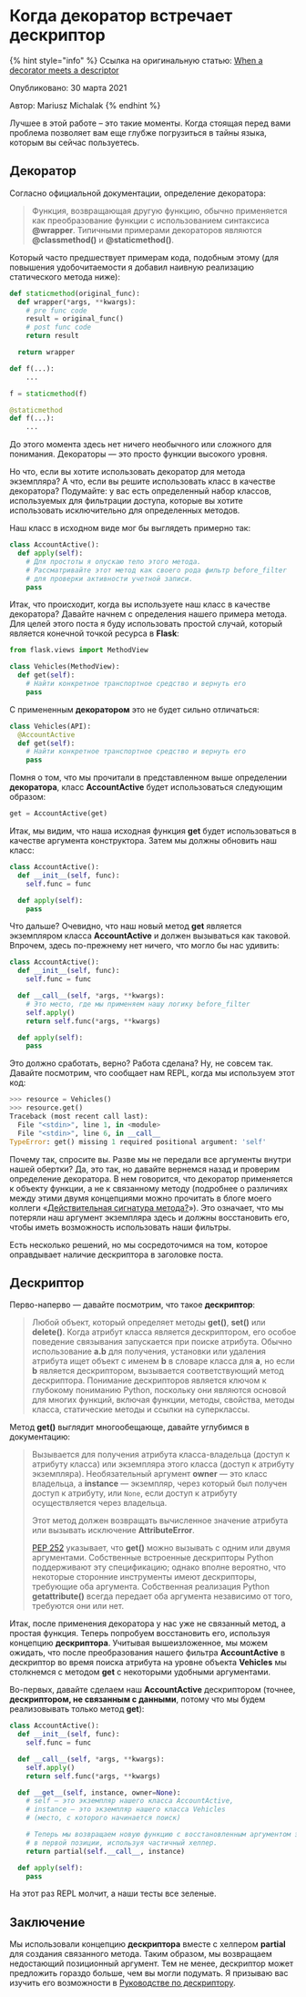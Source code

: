 # Когда декоратор встречает дескриптор

{% hint style="info" %}
Ссылка на оригинальную статью: [When a decorator meets a descriptor](https://blog.rebased.pl/2021/03/30/when-a-decorator-meets-a-descriptor.html)

Опубликовано: 30 марта 2021

Автор: Mariusz Michalak
{% endhint %}

Лучшее в этой работе – это такие моменты. Когда стоящая перед вами проблема позволяет вам еще глубже погрузиться в тайны языка, которым вы сейчас пользуетесь.

## Декоратор

Согласно официальной документации, определение декоратора:

> Функция, возвращающая другую функцию, обычно применяется как преобразование функции с использованием синтаксиса **@wrapper**. Типичными примерами декораторов являются **@classmethod()** и **@staticmethod()**.

Который часто предшествует примерам кода, подобным этому (для повышения удобочитаемости я добавил наивную реализацию статического метода ниже):

```python
def staticmethod(original_func):
  def wrapper(*args, **kwargs):
    # pre func code
    result = original_func()
    # post func code
    return result

  return wrapper

def f(...):
    ...

f = staticmethod(f)

@staticmethod
def f(...):
    ...
```

До этого момента здесь нет ничего необычного или сложного для понимания. Декораторы — это просто функции высокого уровня.

Но что, если вы хотите использовать декоратор для метода экземпляра? А что, если вы решите использовать класс в качестве декоратора? Подумайте: у вас есть определенный набор классов, используемых для фильтрации доступа, которые вы хотите использовать исключительно для определенных методов.

Наш класс в исходном виде мог бы выглядеть примерно так:

```python
class AccountActive():
  def apply(self):
    # Для простоты я опускаю тело этого метода.
    # Рассматривайте этот метод как своего рода фильтр before_filter
    # для проверки активности учетной записи.
    pass

```

Итак, что происходит, когда вы используете наш класс в качестве декоратора? Давайте начнем с определения нашего примера метода. Для целей этого поста я буду использовать простой случай, который является конечной точкой ресурса в **Flask**:

```python
from flask.views import MethodView

class Vehicles(MethodView):
  def get(self):
    # Найти конкретное транспортное средство и вернуть его
    pass
```

С примененным **декоратором** это не будет сильно отличаться:

```python
class Vehicles(API):
  @AccountActive
  def get(self):
    # Найти конкретное транспортное средство и вернуть его
    pass
```

Помня о том, что мы прочитали в представленном выше определении **декоратора**, класс **AccountActive** будет использоваться следующим образом:

```python
get = AccountActive(get)
```

Итак, мы видим, что наша исходная функция **get** будет использоваться в качестве аргумента конструктора. Затем мы должны обновить наш класс:

```python
class AccountActive():
  def __init__(self, func):
    self.func = func

  def apply(self):
    pass
```

Что дальше? Очевидно, что наш новый метод **get** является экземпляром класса **AccountActive** и должен вызываться как таковой. Впрочем, здесь по-прежнему нет ничего, что могло бы нас удивить:

```python
class AccountActive():
  def __init__(self, func):
    self.func = func

  def __call__(self, *args, **kwargs):
    # Это место, где мы применяем нашу логику before_filter
    self.apply()
    return self.func(*args, **kwargs)

  def apply(self):
    pass
```

Это должно сработать, верно? Работа сделана? Ну, не совсем так. Давайте посмотрим, что сообщает нам REPL, когда мы используем этот код:

```python
>>> resource = Vehicles()
>>> resource.get()
Traceback (most recent call last):
  File "<stdin>", line 1, in <module>
  File "<stdin>", line 6, in __call__
TypeError: get() missing 1 required positional argument: 'self'
```

Почему так, спросите вы. Разве мы не передали все аргументы внутри нашей обертки? Да, это так, но давайте вернемся назад и проверим определение декоратора. В нем говорится, что декоратор применяется к объекту функции, а не к связанному методу (подробнее о различиях между этими двумя концепциями можно прочитать в блоге моего коллеги «[Действительная сигнатура метода?](https://blog.rebased.pl/2021/03/09/a-valid-signature.html)»). Это означает, что мы потеряли наш аргумент экземпляра здесь и должны восстановить его, чтобы иметь возможность использовать наши фильтры.

Есть несколько решений, но мы сосредоточимся на том, которое оправдывает наличие дескриптора в заголовке поста.

## Дескриптор

Перво-наперво — давайте посмотрим, что такое **дескриптор**:

> Любой объект, который определяет методы **get()**, **set()** или **delete()**. Когда атрибут класса является дескриптором, его особое поведение связывания запускается при поиске атрибута. Обычно использование **a.b** для получения, установки или удаления атрибута ищет объект с именем **b** в словаре класса для **a**, но если **b** является дескриптором, вызывается соответствующий метод дескриптора. Понимание дескрипторов является ключом к глубокому пониманию Python, поскольку они являются основой для многих функций, включая функции, методы, свойства, методы класса, статические методы и ссылки на суперклассы.

Метод **get()** выглядит многообещающе, давайте углубимся в документацию:

> Вызывается для получения атрибута класса-владельца (доступ к атрибуту класса) или экземпляра этого класса (доступ к атрибуту экземпляра). Необязательный аргумент **owner** — это класс владельца, а **instance** — экземпляр, через который был получен доступ к атрибуту, или `None`, если доступ к атрибуту осуществляется через владельца.
>
> Этот метод должен возвращать вычисленное значение атрибута или вызывать исключение **AttributeError**.
>
> [PEP 252](https://www.python.org/dev/peps/pep-0252/) указывает, что **get()** можно вызывать с одним или двумя аргументами. Собственные встроенные дескрипторы Python поддерживают эту спецификацию; однако вполне вероятно, что некоторые сторонние инструменты имеют дескрипторы, требующие оба аргумента. Собственная реализация Python **getattribute()** всегда передает оба аргумента независимо от того, требуются они или нет.

Итак, после применения декоратора у нас уже не связанный метод, а простая функция. Теперь попробуем восстановить его, используя концепцию **дескриптора**. Учитывая вышеизложенное, мы можем ожидать, что после преобразования нашего фильтра **AccountActive** в дескриптор во время поиска атрибута на уровне объекта **Vehicles** мы столкнемся с методом **get** с некоторыми удобными аргументами.

Во-первых, давайте сделаем наш **AccountActive** дескриптором (точнее, **дескриптором, не связанным с данными**, потому что мы будем реализовывать только метод **get**):

```python
class AccountActive():
  def __init__(self, func):
    self.func = func

  def __call__(self, *args, **kwargs):
    self.apply()
    return self.func(*args, **kwargs)

  def __get__(self, instance, owner=None):
    # self — это экземпляр нашего класса AccountActive,
    # instance — это экземпляр нашего класса Vehicles
    # (место, с которого начинается поиск)

    # Теперь мы возвращаем новую функцию с восстановленным аргументом экземпляра
    # в первой позиции, используя частичный хелпер.
    return partial(self.__call__, instance)

  def apply(self):
    pass
```

На этот раз REPL молчит, а наши тесты все зеленые.

## Заключение

Мы использовали концепцию **дескриптора** вместе с хелпером **partial** для создания связанного метода. Таким образом, мы возвращаем недостающий позиционный аргумент. Тем не менее, дескриптор может предложить гораздо больше, чем вы могли подумать. Я призываю вас изучить его возможности в [Руководстве по дескриптору](https://docs.python.org/3/howto/descriptor.html#descriptorhowto).
